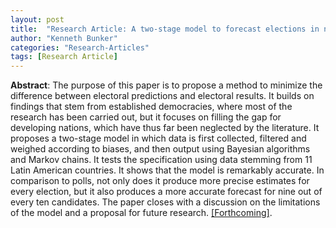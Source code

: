 ```yaml
---
layout: post
title:  "Research Article: A two-stage model to forecast elections in new democracies "
author: "Kenneth Bunker"
categories: "Research-Articles"
tags: [Research Article]
---
```



**Abstract**: The purpose of this paper is to propose a method to minimize the difference between electoral predictions and electoral results. It builds on findings that stem from established democracies, where most of the research has been carried out, but it focuses on filling the gap for developing nations, which have thus far been neglected by the literature. It proposes a two-stage model in which data is first collected, filtered and weighed according to biases, and then output using Bayesian algorithms and Markov chains. It tests the specification using data stemming from 11 Latin American countries. It shows that the model is remarkably accurate. In comparison to polls, not only does it produce more precise estimates for every election, but it also produces a more accurate forecast for nine out of every ten candidates. The paper closes with a discussion on the limitations of the model and a proposal for future research. [[Forthcoming]](https://www.journals.elsevier.com/international-journal-of-forecasting).
